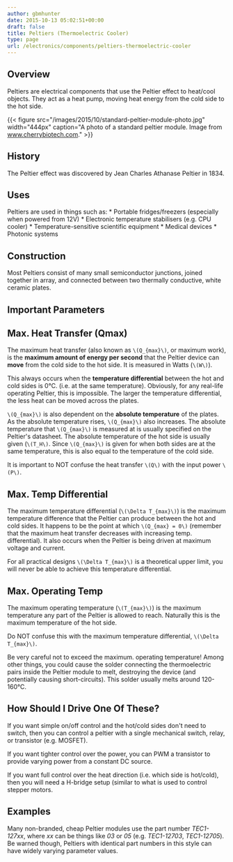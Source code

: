 ```yaml
---
author: gbmhunter
date: 2015-10-13 05:02:51+00:00
draft: false
title: Peltiers (Thermoelectric Cooler)
type: page
url: /electronics/components/peltiers-thermoelectric-cooler
---
```


## Overview

Peltiers are electrical components that use the Peltier effect to heat/cool objects. They act as a heat pump, moving heat energy from the cold side to the hot side.

{{< figure src="/images/2015/10/standard-peltier-module-photo.jpg" width="444px" caption="A photo of a standard peltier module. Image from www.cherrybiotech.com."  >}}

## History

The Peltier effect was discovered by Jean Charles Athanase Peltier in 1834.

## Uses

Peltiers are used in things such as:  * Portable fridges/freezers (especially when powered from 12V)  * Electronic temperature stabilisers (e.g. CPU cooler)  * Temperature-sensitive scientific equipment  * Medical devices  * Photonic systems

## Construction

Most Peltiers consist of many small semiconductor junctions, joined together in array, and connected between two thermally conductive, white ceramic plates.

## Important Parameters

## Max. Heat Transfer (Qmax)

The maximum heat transfer (also known as `\(Q_{max}\)`, or maximum work), is the **maximum amount of energy per second** that the Peltier device can **move** from the cold side to the hot side. It is measured in Watts (`\(W\)`).

This always occurs when the **temperature differential** between the hot and cold sides is 0°C. (i.e. at the same temperature). Obviously, for any real-life operating Peltier, this is impossible. The larger the temperature differential, the less heat can be moved across the plates.

`\(Q_{max}\)` is also dependent on the **absolute temperature** of the plates. As the absolute temperature rises, `\(Q_{max}\)` also increases. The absolute temperature that `\(Q_{max}\)` is measured at is usually specified on the Peltier's datasheet. The absolute temperature of the hot side is usually given (`\(T_H\)`. Since `\(Q_{max}\)` is given for when both sides are at the same temperature, this is also equal to the temperature of the cold side.

It is important to NOT confuse the heat transfer `\(Q\)` with the input power `\(P\)`.

## Max. Temp Differential

The maximum temperature differential (`\(\Delta T_{max}\)`) is the maximum temperature difference that the Peltier can produce between the hot and cold sides. It happens to be the point at which `\(Q_{max} = 0\)` (remember that the maximum heat transfer decreases with increasing temp. differential). It also occurs when the Peltier is being driven at maximum voltage and current.

For all practical designs `\(\Delta T_{max}\)` is a theoretical upper limit, you will never be able to achieve this temperature differential.

## Max. Operating Temp

The maximum operating temperature (`\(T_{max}\)`) is the maximum temperature any part of the Peltier is allowed to reach. Naturally this is the maximum temperature of the hot side.

Do NOT confuse this with the maximum temperature differential, `\(\Delta T_{max}\)`.

Be very careful not to exceed the maximum. operating temperature! Among other things, you could cause the solder connecting the thermoelectric pairs inside the Peltier module to melt, destroying the device (and potentially causing short-circuits). This solder usually melts around 120-160°C.

## How Should I Drive One Of These?

If you want simple on/off control and the hot/cold sides don't need to switch, then you can control a peltier with a single mechanical switch, relay, or transistor (e.g. MOSFET).

If you want tighter control over the power, you can PWM a transistor to provide varying power from a constant DC source.

If you want full control over the heat direction (i.e. which side is hot/cold), then you will need a H-bridge setup (similar to what is used to control stepper motors.

## Examples

Many non-branded, cheap Peltier modules use the part number _TEC1-127xx_, where _xx_ can be things like _03_ or _05_ (e.g. _TEC1-12703_, _TEC1-12705_). Be warned though, Peltiers with identical part numbers in this style can have widely varying parameter values.
